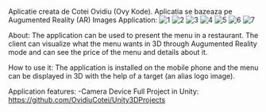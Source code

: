 Aplicatie creata de Cotei Ovidiu (Ovy Kode).
Aplicatia se bazeaza pe Augumented Reality (AR)
Images Application: 
![1](https://user-images.githubusercontent.com/29335414/51497322-73360f00-1dcb-11e9-9165-4fe630ec6b60.jpg)
![2](https://user-images.githubusercontent.com/29335414/51497369-99f44580-1dcb-11e9-9392-156ddaad7020.jpg)
![3](https://user-images.githubusercontent.com/29335414/51497409-b09a9c80-1dcb-11e9-84c7-3a053787af73.jpg)
![4](https://user-images.githubusercontent.com/29335414/51497420-ba240480-1dcb-11e9-98ba-8f936a6abf7c.jpg)
![5](https://user-images.githubusercontent.com/29335414/51497427-c314d600-1dcb-11e9-979c-be53d6dddaa8.jpg)
![6](https://user-images.githubusercontent.com/29335414/51497436-cad47a80-1dcb-11e9-959c-a40b05570188.jpg)
![7](https://user-images.githubusercontent.com/29335414/51497443-d0ca5b80-1dcb-11e9-98fb-644e363b4b6a.jpg)


About:
  The application can be used to present the menu in a restaurant. The client can visualize what the menu wants in 3D through Augumented Reality mode and can see the price of the menu and details about it.
  
How to use it:
  The application is installed on the mobile phone and the menu can be displayed in 3D with the help of a target (an alias logo image).
  
Application features:
  -Camera Device
Full Project in Unity: https://github.com/OvidiuCotei/Unity3DProjects
